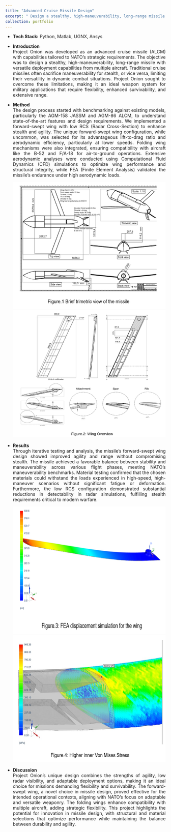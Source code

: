 ```yaml
---
title: "Advanced Cruise Missile Design"
excerpt: " Design a stealthy, high-maneuverability, long-range missile with versatile deployment capabilities from multiple aircraft. <br/><img src='/images/500x300.png'>"
collection: portfolio
---
```


* <b>Tech Stack:</b> Python, Matlab, UGNX, Ansys

*  <p style="text-align: justify;"><b>Introduction</b><br>Project Onion was developed as an advanced cruise missile (ALCM) with capabilities tailored to NATO’s strategic requirements. The objective was to design a stealthy, high-maneuverability, long-range missile with versatile deployment capabilities from multiple aircraft. Traditional cruise missiles often sacrifice maneuverability for stealth, or vice versa, limiting their versatility in dynamic combat situations. Project Onion sought to overcome these limitations, making it an ideal weapon system for military applications that require flexibility, enhanced survivability, and extensive range.</p>
  
* <p style="text-align: justify;"><b>Method</b><br>The design process started with benchmarking against existing models, particularly the AGM-158 JASSM and AGM-86 ALCM, to understand state-of-the-art features and design requirements. We implemented a forward-swept wing with low RCS (Radar Cross-Section) to enhance stealth and agility. The unique forward-swept wing configuration, while uncommon, was selected for its advantageous lift-to-drag ratio and aerodynamic efficiency, particularly at lower speeds. Folding wing mechanisms were also integrated, ensuring compatibility with aircraft like the B-52 and F/A-18 for air-to-ground operations. Extensive aerodynamic analyses were conducted using Computational Fluid Dynamics (CFD) simulations to optimize wing performance and structural integrity, while FEA (Finite Element Analysis) validated the missile’s endurance under high aerodynamic loads.</p>

    <div style="text-align:center">
    <img src="/images/Trimetric.PNG" alt="buggy_lqr_plots" style="width:500px;height:400px;">
    </div>
    
    <img src="/images/Wing_overview.PNG" alt="buggy_lqr_plots" style="width:500px;height:400px;">
    </div>
    
* <p style="text-align: justify;"><b>Results</b><br>Through iterative testing and analysis, the missile’s forward-swept wing design showed improved agility and range without compromising stealth. The missile achieved a favorable balance between stability and maneuverability across various flight phases, meeting NATO’s maneuverability benchmarks. Material testing confirmed that the chosen materials could withstand the loads experienced in high-speed, high-maneuver scenarios without significant fatigue or deformation. Furthermore, the low RCS configuration demonstrated substantial reductions in detectability in radar simulations, fulfilling stealth requirements critical to modern warfare.</p>

    <div style="text-align:center">
    <img src="/images/FEA_dis.PNG" alt="buggy_lqr_plots" style="width:500px;height:400px;">
    </div>
    
    <img src="/images/Von.PNG" alt="buggy_lqr_plots" style="width:500px;height:400px;">
    </div>
    
* <p style="text-align: justify;"><b>Discussion</b><br>Project Onion’s unique design combines the strengths of agility, low radar visibility, and adaptable deployment options, making it an ideal choice for missions demanding flexibility and survivability. The forward-swept wing, a novel choice in missile design, proved effective for the intended operational contexts, aligning with NATO’s focus on adaptable and versatile weaponry. The folding wings enhance compatibility with multiple aircraft, adding strategic flexibility. This project highlights the potential for innovation in missile design, with structural and material selections that optimize performance while maintaining the balance between durability and agility.</p>
